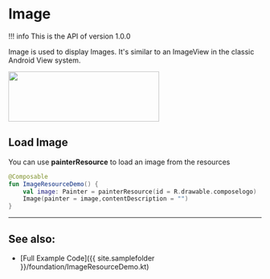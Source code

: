 # Image

!!! info
    This is the API of version 1.0.0

Image is used to display Images. It's similar to an ImageView in the classic Android View system.


<p align="left">
  <img src ="{{ site.images }}/foundation/image/imagedemo.png" height=100 width=300 />
</p>


## Load Image
You can use **painterResource** to load an image from the resources

```kotlin
@Composable
fun ImageResourceDemo() {
    val image: Painter = painterResource(id = R.drawable.composelogo)
    Image(painter = image,contentDescription = "")
}
```


<hr>

## See also:

* [Full Example Code]({{ site.samplefolder }}/foundation/ImageResourceDemo.kt)



